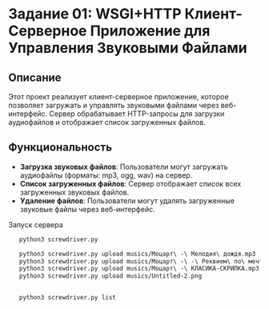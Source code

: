 # Задание 01: WSGI+HTTP Клиент-Серверное Приложение для Управления Звуковыми Файлами

## Описание

Этот проект реализует клиент-серверное приложение, которое позволяет загружать и управлять звуковыми файлами через веб-интерфейс. Сервер обрабатывает HTTP-запросы для загрузки аудиофайлов и отображает список загруженных файлов.

## Функциональность

- **Загрузка звуковых файлов**: Пользователи могут загружать аудиофайлы (форматы: mp3, ogg, wav) на сервер.
- **Список загруженных файлов**: Сервер отображает список всех загруженных звуковых файлов.
- **Удаление файлов**: Пользователи могут удалять загруженные звуковые файлы через веб-интерфейс.

Запуск сервера
```bash
   python3 screwdriver.py
```

```bash
   python3 screwdriver.py upload musics/Моцарт\ -\ Мелодия\ дождя.mp3
   python3 screwdriver.py upload musics/Моцарт\ -\ -\ Реквием\ по\ мечте.mp3
   python3 screwdriver.py upload musics/Моцарт\ -\ КЛАСИКА-СКРИПКА.mp3
   python3 screwdriver.py upload musics/Untitled-2.png 


   python3 screwdriver.py list
```